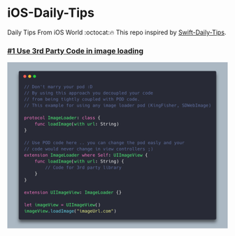 # iOS-Daily-Tips
Daily Tips From iOS World :octocat:🔥
This repo inspired by [Swift-Daily-Tips](https://github.com/MobileTipsters/Swift-Daily-Tips).


### [#1 Use 3rd Party Code in image loading](/codes/ImageLoader.swift)
![alt text][ImageLoader]

[ImageLoader]: /Screenshots/ImageLoader.png